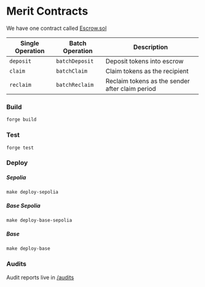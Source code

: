 # Merit Contracts

We have one contract called [Escrow.sol](./src/Escrow.sol)

| Single Operation | Batch Operation | Description                                     |
| ---------------- | --------------- | ----------------------------------------------- |
| `deposit`        | `batchDeposit`  | Deposit tokens into escrow                      |
| `claim`          | `batchClaim`    | Claim tokens as the recipient                   |
| `reclaim`        | `batchReclaim`  | Reclaim tokens as the sender after claim period |

### Build

`forge build`

### Test

`forge test`

### Deploy

##### Sepolia

`make deploy-sepolia`

##### Base Sepolia

`make deploy-base-sepolia`

##### Base

`make deploy-base`

### Audits

Audit reports live in [/audits](./audits/)
